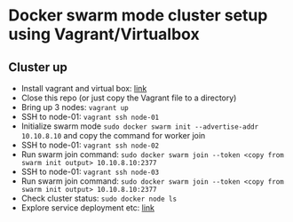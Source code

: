 # Docker swarm mode cluster setup using Vagrant/Virtualbox

## Cluster up
- Install vagrant and virtual box: [link](https://www.vagrantup.com/downloads)
- Close this repo (or just copy the Vagrant file to a directory)
- Bring up 3 nodes: `vagrant up`
- SSH to node-01: `vagrant ssh node-01`
- Initialize swarm mode `sudo docker swarm init --advertise-addr 10.10.8.10` and copy the command for worker join
- SSH to node-01: `vagrant ssh node-02`
- Run swarm join command: `sudo docker swarm join --token <copy from swarm init output> 10.10.8.10:2377`
- SSH to node-01: `vagrant ssh node-03`
- Run swarm join command: `sudo docker swarm join --token <copy from swarm init output> 10.10.8.10:2377`
- Check cluster status: `sudo docker node ls`
- Explore service deployment etc: [link](https://docs.docker.com/engine/swarm/swarm-tutorial/deploy-service/)
